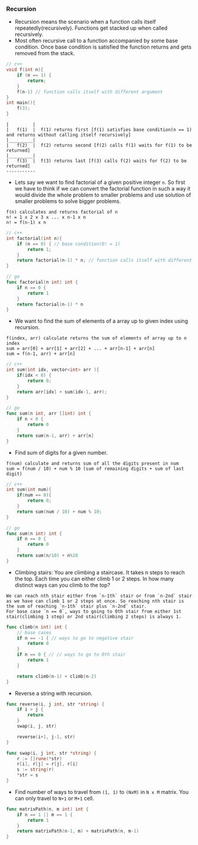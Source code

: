 ### Recursion
* Recursion means the scenario when a function calls itself repeatedly(recursively). Functions get stacked up when called recursively. 
* Most often recursive call to a function accompanied by some base condition. Once base condition is satisfied the function returns and gets removed from the stack.
```cpp
// c++
void f(int n){
    if (n == 1) {
        return;
    }
    f(n-1) // function calls itself with different argument
}
int main(){
    f(3);
}
```
```
|         |
|   f(1)  |  f(1) returns first [f(1) satisfies base condition(n == 1) and returns without calling itself recursively]
|_________|
|   f(2)  |  f(2) returns second [f(2) calls f(1) waits for f(1) to be returned]
|_________|
|   f(3)  |  f(3) returns last [f(3) calls f(2) waits for f(2) to be returned]
-----------
```
* Lets say we want to find factorial of a given positive integer `n`. So first we have to think if we can convert the factorial function in such a way it would divide the whole problem to smaller problems and use solution of smaller problems to solve bigger problems.
```
f(n) calculates and returns factorial of n
n! = 1 x 2 x 3 x ... x n-1 x n
n! = f(n-1) x n
```
```cpp
// c++
int factorial(int n){
    if (n == 0) { // base condition(0! = 1)
        return 1;
    }
    return factorial(n-1) * n; // function calls itself with different argument
}
```
```go
// go
func factorial(n int) int {
	if n == 0 {
		return 1
	}
	return factorial(n-1) * n
}
```
* We want to find the sum of elements of a array up to given index using recursion.
```
f(index, arr) calculate returns the sum of elements of array up to n index
sum = arr[0] + arr[1] + arr[2] + ... + arr[n-1] + arr[n]
sum = f(n-1, arr) + arr[n]
```
```cpp
// c++
int sum(int idx, vector<int> arr ){
    if(idx < 0) {
        return 0;
    }
    return arr[idx] + sum(idx-1, arr);
}
```
```go
// go
func sum(n int, arr []int) int {
	if n < 0 {
		return 0
	}
	return sum(n-1, arr) + arr[n]
}
``` 
* Find sum of digits for a given number.
```
f(num) calculate and returns sum of all the digits present in num
sum = f(num / 10) + num % 10 (sum of remaining digits + sum of last digit)
```
```cpp
// c++
int sum(int num){
    if(num == 0){
        return 0;
    }
    return sum(num / 10) + num % 10;
}
```
```go
// go
func sum(n int) int {
	if n == 0 {
		return 0
	}
	return sum(n/10) + n%10
}
```
* Climbing stairs: You are climbing a staircase. It takes n steps to reach the top.
Each time you can either climb 1 or 2 steps. In how many distinct ways can you climb to the top?
```
We can reach nth stair either from `n-1th` stair or from `n-2nd` stair as we have can climb 1 or 2 steps at once. So reaching nth stair is the sum of reaching `n-1th` stair plus `n-2nd` stair.
For base case `n == 0`, ways to going to 0th stair from either 1st stair(climbing 1 step) or 2nd stair(climbing 2 steps) is always 1.
```
```go
func climb(n int) int {
	// base cases
	if n == -1 { // ways to go to negative stair
		return 0
	}
	if n == 0 { // // ways to go to 0th stair
		return 1
	}

	return climb(n-1) + climb(n-2)
}
```
* Reverse a string with recursion.
```go
func reverse(i, j int, str *string) {
	if i > j {
		return
	}
	swap(i, j, str)

	reverse(i+1, j-1, str)
}

func swap(i, j int, str *string) {
	r := []rune(*str)
	r[i], r[j] = r[j], r[i]
	s := string(r)
	*str = s
}
```
* Find number of ways to travel from `(1, 1)` to `(NxM)` in `N x M` matrix. You can only travel to `N+1` or `M+1` cell.
```go
func matrixPath(n, m int) int {
	if n == 1 || m == 1 {
		return 1
	}
	return matrixPath(n-1, m) + matrixPath(n, m-1)
}
```